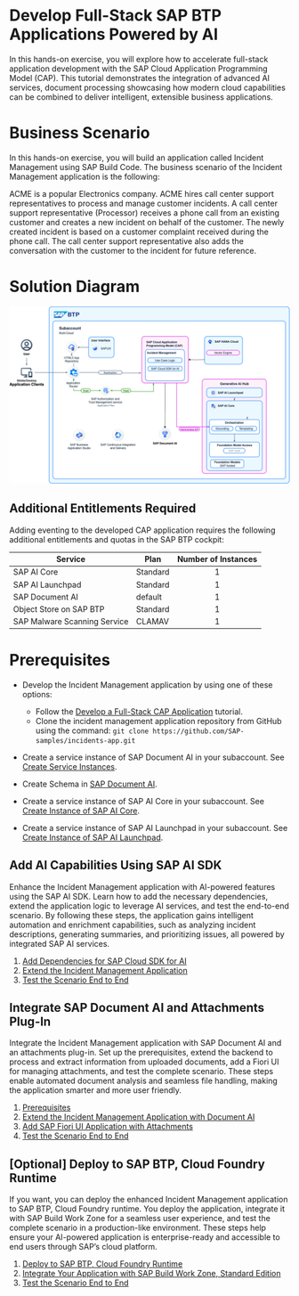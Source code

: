 # Develop Full-Stack SAP BTP Applications Powered by AI

In this hands-on exercise, you will explore how to accelerate full-stack application development with the SAP Cloud Application Programming Model (CAP). This tutorial demonstrates the integration of advanced AI services, document processing showcasing how modern cloud capabilities can be combined to deliver intelligent, extensible business applications.

# Business Scenario

In this hands-on exercise, you will build an application called Incident Management using SAP Build Code. The business scenario of the Incident Management application is the following:

ACME is a popular Electronics company. ACME hires call center support representatives to process and manage customer incidents. A call center support representative (Processor) receives a phone call from an existing customer and creates a new incident on behalf of the customer. The newly created incident is based on a customer complaint received during the phone call. The call center support representative also adds the conversation with the customer to the incident for future reference.

# Solution Diagram

![Solution Diagram](./images/solution-diagram-ai.png)


## Additional Entitlements Required

Adding eventing to the developed CAP application requires the following additional entitlements and quotas in the SAP BTP cockpit:

| Service                           | Plan       | Number of Instances |
|-----------------------------------|------------|:-------------------:|
| SAP AI Core| Standard | 1 |
| SAP AI Launchpad | Standard | 1 |
| SAP Document AI | default | 1 |
| Object Store on SAP BTP | Standard | 1 |
| SAP Malware Scanning Service | CLAMAV | 1 |

# Prerequisites

- Develop the Incident Management application by using one of these options:
  
    - Follow the [Develop a Full-Stack CAP Application](https://developers.sap.com/group.cap-application-full-stack.html) tutorial.
    - Clone the incident management application repository from GitHub using the command: `git clone https://github.com/SAP-samples/incidents-app.git`
      
- Create a service instance of SAP Document AI in your subaccount. See [Create Service Instances](https://help.sap.com/docs/btp/sap-business-technology-platform/create-service-instances).
- Create Schema in [SAP Document AI](https://help.sap.com/docs/document-information-extraction/document-information-extraction/create-schema-ui).
- Create a service instance of SAP AI Core in your subaccount. See [Create Instance of SAP AI Core](https://help.sap.com/docs/sap-ai-core/sap-ai-core-service-guide/create-service-instance).
- Create a service instance of SAP AI Launchpad in your subaccount. See [Create Instance of SAP AI Launchpad](https://developers.sap.com/tutorials/ai-launchpad-provisioning.html).


## Add AI Capabilities Using SAP AI SDK

Enhance the Incident Management application with AI-powered features using the SAP AI SDK. Learn how to add the necessary dependencies, extend the application logic to leverage AI services, and test the end-to-end scenario. By following these steps, the application gains intelligent automation and enrichment capabilities, such as analyzing incident descriptions, generating summaries, and prioritizing issues, all powered by integrated SAP AI services.

1. [Add Dependencies for SAP Cloud SDK for AI](./document/prerequisites.md)
2. [Extend the Incident Management Application](./document/extend-service.md)
3. [Test the Scenario End to End](./document/e2e-testing.md)

## Integrate SAP Document AI and Attachments Plug-In

Integrate the Incident Management application with SAP Document AI and an attachments plug-in. Set up the prerequisites, extend the backend to process and extract information from uploaded documents, add a Fiori UI for managing attachments, and test the complete scenario. These steps enable automated document analysis and seamless file handling, making the application smarter and more user friendly.

1. [Prerequisites](./document/prerequisites-2.md)
2. [Extend the Incident Management Application with Document AI](./document/extend-doc-ai.md)
3. [Add SAP Fiori UI Application with Attachments](./extended-ui.md)
3. [Test the Scenario End to End](./document/e2e-testing-ai.md)

## [Optional] Deploy to SAP BTP, Cloud Foundry Runtime

If you want, you can deploy the enhanced Incident Management application to SAP BTP, Cloud Foundry runtime. You deploy the application, integrate it with SAP Build Work Zone for a seamless user experience, and test the complete scenario in a production-like environment. These steps help ensure your AI-powered application is enterprise-ready and accessible to end users through SAP’s cloud platform.

1. [Deploy to SAP BTP, Cloud Foundry Runtime](./document/deploy-cf.md)
2. [Integrate Your Application with SAP Build Work Zone, Standard Edition](./document/integrate-workzone.md) 
3. [Test the Scenario End to End](./document/e2e-testing-cf.md)
